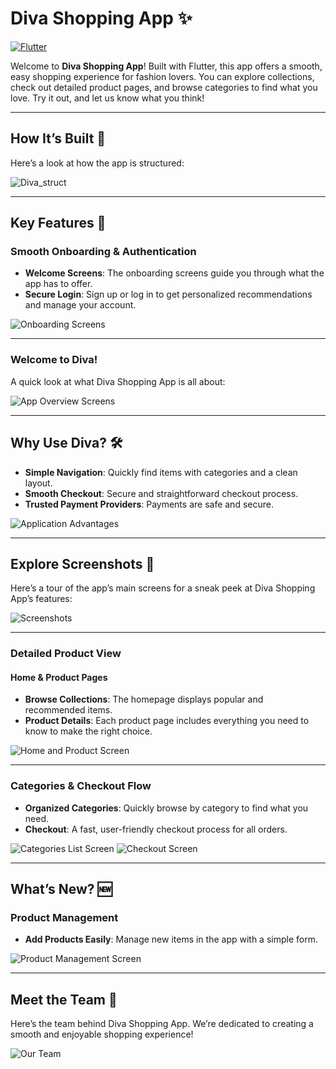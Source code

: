 # Diva Shopping App ✨

[![Flutter](https://img.shields.io/badge/Flutter-v3.24.4-red)](https://flutter.dev)

Welcome to **Diva Shopping App**! Built with Flutter, this app offers a smooth, easy shopping experience for fashion lovers. You can explore collections, check out detailed product pages, and browse categories to find what you love. Try it out, and let us know what you think!

---

## How It’s Built 📂

Here’s a look at how the app is structured:

![Diva_struct](https://github.com/user-attachments/assets/e1807cfe-7cd7-484a-b607-c629c6f91892)

---

## Key Features 🌟

### Smooth Onboarding & Authentication
- **Welcome Screens**: The onboarding screens guide you through what the app has to offer.
- **Secure Login**: Sign up or log in to get personalized recommendations and manage your account.

![Onboarding Screens](https://github.com/user-attachments/assets/e4e16889-8e72-4376-ac58-fe9bd6992d6f)

---

### Welcome to Diva!
A quick look at what Diva Shopping App is all about:

![App Overview Screens](https://github.com/user-attachments/assets/ee5c6875-7bc4-4901-8d1b-fed9c577f093)

---

## Why Use Diva? 🛠️
- **Simple Navigation**: Quickly find items with categories and a clean layout.
- **Smooth Checkout**: Secure and straightforward checkout process.
- **Trusted Payment Providers**: Payments are safe and secure.

![Application Advantages](https://github.com/user-attachments/assets/9123e083-af25-408c-92bb-e01c079caaf4)

---

## Explore Screenshots 📱

Here’s a tour of the app’s main screens for a sneak peek at Diva Shopping App’s features:

![Screenshots](https://github.com/user-attachments/assets/37265303-1652-4e1a-8702-53591047d213)

---

### Detailed Product View
#### Home & Product Pages
- **Browse Collections**: The homepage displays popular and recommended items.
- **Product Details**: Each product page includes everything you need to know to make the right choice.

![Home and Product Screen](https://github.com/user-attachments/assets/c2b953ec-c1e9-4a09-a7ce-6d888a2f60c7)

---

### Categories & Checkout Flow
- **Organized Categories**: Quickly browse by category to find what you need.
- **Checkout**: A fast, user-friendly checkout process for all orders.

![Categories List Screen](https://github.com/user-attachments/assets/c2b953ec-c1e9-4a09-a7ce-6d888a2f60c7)
![Checkout Screen](https://github.com/user-attachments/assets/a7236565-83e0-46a6-94df-ab1e435345e6)

---

## What’s New? 🆕
### Product Management
- **Add Products Easily**: Manage new items in the app with a simple form.

![Product Management Screen](https://github.com/user-attachments/assets/bfbe3f26-634f-42f6-83eb-25f65276b549)

---

## Meet the Team 👥

Here’s the team behind Diva Shopping App. We’re dedicated to creating a smooth and enjoyable shopping experience!

![Our Team](https://github.com/user-attachments/assets/5880232a-e288-4347-83ac-0a772304cf20)

